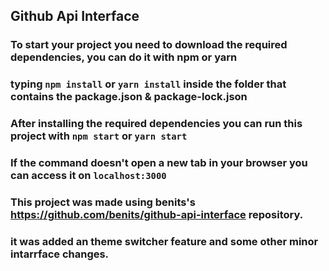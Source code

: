 ## Github Api Interface

### To start your project you need to download the required dependencies, you can do it with npm or yarn 
### typing `npm install` or `yarn install` inside the folder that contains the package.json & package-lock.json 

### After installing the required dependencies you can run this project with `npm start` or `yarn start`
### If the command doesn't open a new tab in your browser you can access it on `localhost:3000` 

### This project was made using benits's https://github.com/benits/github-api-interface repository. 
### it was added an theme switcher feature and some other minor intarrface changes.

